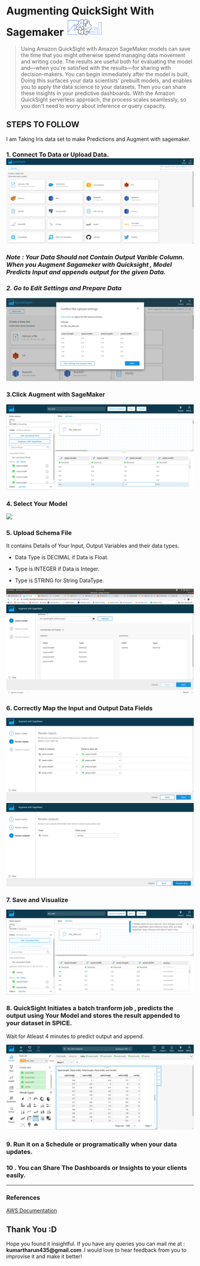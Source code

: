 <h1>Augmenting QuickSight With Sagemaker <img src=
'Images/augment.png' height='50' width='100'> </h1>

> Using Amazon QuickSight with Amazon SageMaker models can save the time that you might otherwise spend managing data movement and writing code. The results are useful both for evaluating the model and—when you're satisfied with the results—for sharing with decision-makers. You can begin immediately after the model is built. Doing this surfaces your data scientists' prebuilt models, and enables you to apply the data science to your datasets. Then you can share these insights in your predictive dashboards. With the Amazon QuickSight serverless approach, the process scales seamlessly, so you don't need to worry about inference or query capacity. 

<h2>STEPS TO FOLLOW</h2>
<p> I am Taking Iris data set to make Predictions and Augment with sagemaker.</p>

<h3> 1. Connect To Data or Upload Data.
<img src='Images/3.png'>

<h3><i> <b>Note : Your Data Should not Contain Output Varible Column. When you Augment Sagameker with Quicksight , Model Predicts Input and appends output for the given Data.</h2>
<h3> 2. Go to Edit Settings and Prepare Data</b> </i></h3>
<img src='Images/4.png'>

<h3> 3.Click Augment with SageMaker</h3>
<img src='Images/5.png'>

<h3> 4. Select Your Model</h3>
<img src='/Images/6.png'>

<h3> 5. Upload Schema File</h3>
<p> It contains Details of Your Input, Output Variables and their  data types.</p>


*  Data Type is DECIMAL if Data is Float.

*  Type is INTEGER if Data is Integer.

*  Type is STRING for String DataType.

<img src='Images/7.png'>

<h3> 6. Correctly Map the Input and Output Data Fields</h3>
<img src='Images/8.png'>
<img src='Images/9.png'>

<h3> 7. Save and Visualize </h3>
<img src='Images/10.png'>

<h3> 8. QuickSight Initiates a batch tranform job , predicts the output using Your Model and stores the result appended to your dataset in SPICE.</h3>

<p> Wait for Atleast 4 minutes to predict output and append.</p>
<img src='Images/11.png'>

<h3>9. Run it on a Schedule or programatically when your data updates.</h3>
<h3> 10 . You can Share The Dashboards or Insights to your clients easily. </h3>
<hr />

<h3> References </h3>

<a href=https://docs.aws.amazon.com/quicksight/latest/user/sagemaker-integration.html> AWS Documentation </a>

<h2> Thank You :D </h2>
<p>Hope you found it insightful. If you have any queries you can mail me at : <b> kumartharun435@gmail.com </b> .I would love to hear feedback from you to improvise it and make it better! </p>

